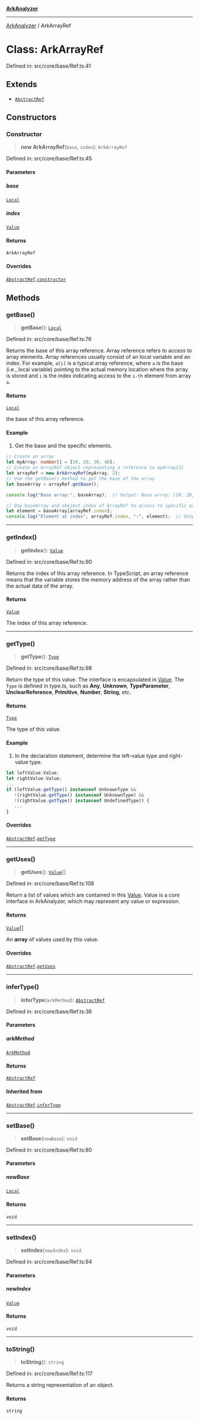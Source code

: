 [**ArkAnalyzer**](../README.md)

***

[ArkAnalyzer](../globals.md) / ArkArrayRef

# Class: ArkArrayRef

Defined in: src/core/base/Ref.ts:41

## Extends

- [`AbstractRef`](AbstractRef.md)

## Constructors

### Constructor

> **new ArkArrayRef**(`base`, `index`): `ArkArrayRef`

Defined in: src/core/base/Ref.ts:45

#### Parameters

##### base

[`Local`](Local.md)

##### index

[`Value`](../interfaces/Value.md)

#### Returns

`ArkArrayRef`

#### Overrides

[`AbstractRef`](AbstractRef.md).[`constructor`](AbstractRef.md#constructor)

## Methods

### getBase()

> **getBase**(): [`Local`](Local.md)

Defined in: src/core/base/Ref.ts:76

Returns the base of this array reference. Array reference refers to access to array elements.
Array references usually consist of an local variable and an index.
For example, `a[i]` is a typical array reference, where `a` is the base (i.e., local variable)
pointing to the actual memory location where the array is stored
and `i` is the index indicating access to the `i-th` element from array `a`.

#### Returns

[`Local`](Local.md)

the base of this array reference.

#### Example

1. Get the base and the specific elements.

```typescript
// Create an array
let myArray: number[] = [10, 20, 30, 40];
// Create an ArrayRef object representing a reference to myArray[2]
let arrayRef = new ArkArrayRef(myArray, 2);
// Use the getBase() method to get the base of the array
let baseArray = arrayRef.getBase();

console.log("Base array:", baseArray);  // Output: Base array: [10, 20, 30, 40]

// Use baseArray and obeject index of ArrayRef to access to specific array elements
let element = baseArray[arrayRef.index];
console.log("Element at index", arrayRef.index, ":", element);  // Output: Element at index 2 : 30
```

***

### getIndex()

> **getIndex**(): [`Value`](../interfaces/Value.md)

Defined in: src/core/base/Ref.ts:90

Returns the index of this array reference.
In TypeScript, an array reference means that the variable stores
the memory address of the array rather than the actual data of the array.

#### Returns

[`Value`](../interfaces/Value.md)

The index of this array reference.

***

### getType()

> **getType**(): [`Type`](Type.md)

Defined in: src/core/base/Ref.ts:98

Return the type of this value. The interface is encapsulated in [Value](../interfaces/Value.md). 
The `Type` is defined in type.ts, such as **Any**, **Unknown**, **TypeParameter**, 
**UnclearReference**, **Primitive**, **Number**, **String**, etc.

#### Returns

[`Type`](Type.md)

The type of this value.

#### Example

1. In the declaration statement, determine the left-value type and right-value type.

```typescript
let leftValue:Value;
let rightValue:Value;
...
if (leftValue.getType() instanceof UnknownType && 
   !(rightValue.getType() instanceof UnknownType) &&
   !(rightValue.getType() instanceof UndefinedType)) {
   ...
}
```

#### Overrides

[`AbstractRef`](AbstractRef.md).[`getType`](AbstractRef.md#gettype)

***

### getUses()

> **getUses**(): [`Value`](../interfaces/Value.md)[]

Defined in: src/core/base/Ref.ts:108

Return a list of values which are contained in this [Value](../interfaces/Value.md).
Value is a core interface in ArkAnalyzer, which may represent any value or expression.

#### Returns

[`Value`](../interfaces/Value.md)[]

An **array** of values used by this value.

#### Overrides

[`AbstractRef`](AbstractRef.md).[`getUses`](AbstractRef.md#getuses)

***

### inferType()

> **inferType**(`arkMethod`): [`AbstractRef`](AbstractRef.md)

Defined in: src/core/base/Ref.ts:36

#### Parameters

##### arkMethod

[`ArkMethod`](ArkMethod.md)

#### Returns

[`AbstractRef`](AbstractRef.md)

#### Inherited from

[`AbstractRef`](AbstractRef.md).[`inferType`](AbstractRef.md#infertype)

***

### setBase()

> **setBase**(`newBase`): `void`

Defined in: src/core/base/Ref.ts:80

#### Parameters

##### newBase

[`Local`](Local.md)

#### Returns

`void`

***

### setIndex()

> **setIndex**(`newIndex`): `void`

Defined in: src/core/base/Ref.ts:94

#### Parameters

##### newIndex

[`Value`](../interfaces/Value.md)

#### Returns

`void`

***

### toString()

> **toString**(): `string`

Defined in: src/core/base/Ref.ts:117

Returns a string representation of an object.

#### Returns

`string`
